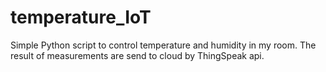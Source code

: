 # temperature_IoT
Simple Python script to control temperature and humidity in my room. The result of measurements are send to cloud by ThingSpeak api.
